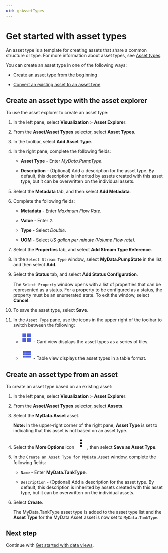 ```yaml
---
uid: gsAssetTypes
---
```


# Get started with asset types

An asset type is a template for creating assets that share a common structure or type. For more information about asset types, see [Asset types](xref:AssetTypes).

You can create an asset type in one of the following ways:

- [Create an asset type from the beginning](#create-an-asset-type-with-the-asset-explorer)

- [Convert an existing asset to an asset type](#create-an-asset-type-from-an-asset)

## Create an asset type with the asset explorer

To use the asset explorer to create an asset type:

1. In the left pane, select **Visualization** > **Asset Explorer**.

1. From the **Asset/Asset Types** selector, select **Asset Types**.

1. In the toolbar, select **Add Asset Type**.

1. In the right pane, complete the following fields:

   - **Asset Type** - Enter *MyData.PumpType*.

   - **Description** - (Optional) Add a description for the asset type. By default, this description is inherited by assets created with this asset type, but it can be overwritten on the individual assets.

1. Select the **Metadata** tab, and then select **Add Metadata**.

1. Complete the following fields:

   - **Metadata** - Enter *Maximum Flow Rate*.

   - **Value** - Enter *2*.

   - **Type** - Select *Double*.

   - **UOM** - Select *US gallon per minute (Volume Flow rate)*.

1. Select the **Properties** tab, and select **Add Stream Type Reference**.

1. In the `Select Stream Type` window, select **MyData.PumpState** in the list, and then select **Add**.

1. Select the **Status** tab, and select **Add Status Configuration**.

    The `Select Property` window opens with a list of properties that can be represented as a status. For a property to be configured as a status, the property must be an enumerated state. To exit the window, select **Cancel**.

1. To save the asset type, select **Save**.

1. In the `Asset Type` pane, use the icons in the upper right of the toolbar to switch between the following:

     -  ![Card view](../../_icons/branded/view-grid.svg) - Card view displays the asset types as a series of tiles.

     -  ![Table view](../../_icons/branded/view-list.svg) - Table view displays the asset types in a table format.

## Create an asset type from an asset

To create an asset type based on an existing asset:

1. In the left pane, select **Visualization** > **Asset Explorer**.

1. From the **Asset/Asset Types** selector, select **Assets**.

1. Select the **MyData.Asset** asset.

   **Note:** In the upper-right corner of the right pane, **Asset Type** is set to *<None>* indicating that this asset is not based on an asset type.

1. Select the **More Options** icon ![More Options](../../_icons/default/dots-vertical.svg), then select **Save as Asset Type**.

1. In the `Create an Asset Type for MyData.Asset` window, complete the following fields:

   - `Name` - Enter **MyData.TankType**.

   - `Description` - (Optional) Add a description for the asset type. By default, this description is inherited by assets created with this asset type, but it can be overwritten on the individual assets.

1. Select **Create**.

   The MyData.TankType asset type is added to the asset type list and the **Asset Type** for the MyData.Asset asset is now set to `MyData.TankType`.

## Next step

Continue with [Get started with data views](xref:gsDataViews).
